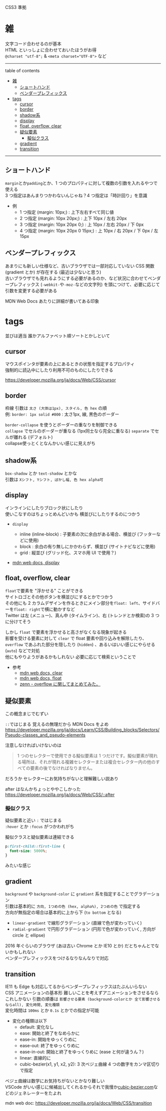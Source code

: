 CSS3 準拠

# 雑

文字コード合わせるのが基本  
HTML といっしょに合わせておいたほうがお得  
`@charset "utf-8";` & `<meta charset="UTF-8">` など

---

table of contents

- [雑](#雑)
  - [ショートハンド](#ショートハンド)
  - [ベンダープレフィックス](#ベンダープレフィックス)
- [tags](#tags)
  - [cursor](#cursor)
  - [border](#border)
  - [shadow系](#shadow系)
  - [display](#display)
  - [float, overflow, clear](#float-overflow-clear)
  - [疑似要素](#疑似要素)
    - [擬似クラス](#擬似クラス)
  - [gradient](#gradient)
  - [transition](#transition)

---

## ショートハンド

`margin`とか`padding`とか、1 つのプロパティに対して複数の引数を入れるやつで使える  
3 つ指定はあんまりつかわないんじゃね？4 つ指定は「時計回り」を意識

- 例
  - 1 つ指定 (margin: 10px;) : 上下左右すべて同じ値
  - 2 つ指定 (margin: 10px 20px;) : 上下 10px / 左右 20px
  - 3 つ指定 (margin: 10px 20px 0;) : 上 10px / 左右 20px / 下 0px
  - 4 つ指定 (margin: 10px 20px 0 15px;) : 上 10px / 右 20px / 下 0px / 左 15px

## ベンダープレフィックス

あまりにも新しい仕様など、古いブラウザでは一部対応していない CSS 関数 (gradient とか) が存在する (最近は少ないと思う)  
古いブラウザでも見れるようにする必要があるのか、など状況に合わせてベンダープレフィックス (`-webkit-`や`-moz-`などの文字列) を頭につけて、必要に応じて引数を変更する必要がある

MDN Web Docs あたりに詳細が書いてある印象

# tags

並びは適当 誰かアルファベット順ソートとかしといて

## cursor

マウスポインタが要素の上にあるときの状態を指定するプロパティ  
強制的に読込中にしたり利用不可のものにしたりできる

https://developer.mozilla.org/ja/docs/Web/CSS/cursor

## border

枠線 引数は `太さ (大体は1px), スタイル, 色 hex` の順  
例: `border: 1px solid #000` : 太さ1px, 線, 黒色のボーダー 

`border-collapse` を使うとボーダーの重なりを制御できる  
`collapse` でセルのボーダーが重なる (1px同士なら完全に重なる) `separate` でセルが離れる (デフォルト)  
collapse使っとくとなんかいい感じに見えがち

## shadow系
`box-shadow` とか `text-shadow` とかな  
引数は `Xシフト, Yシフト, ぼかし幅, 色 hex alpha可`

## display

インラインにしたりブロック状にしたり  
使いこなすのはちょっとめんどいかも 横並びにしたりするのにつかう

- `display`

  - inline (inline-block) : 子要素の次に余白がある場合、横並び (フッターなどに使用)
  - block : 余白の有り無しにかかわらず、横並び (サイトナビなどに使用)
  - grid : 縦並び (グリッド化、スマホ用 UI で使用？)

- [mdn web docs, display](https://developer.mozilla.org/ja/docs/Web/CSS/display)

## float, overflow, clear

`float`で要素を "浮かせる" ことができる  
サイトロゴとその他ボタンを横並びにするとかでつかう  
その他にも 2 カラムデザインを作るときにメイン部分を`float: left`、サイドバーを`float: right`で横に動かすなど  
Twitter は左 (メニュー)、真ん中 (タイムライン)、右 (トレンドとか検索)の 3 つに分けてそう

しかし `float` で要素を浮かせると高さがなくなる現象が起きる  
影響を受ける要素に対して `clear` で float 要素や回り込みを解除したり、 `overflow` であふれた部分を隠したり (`hidden`) 、あるいはいい感じにやらせる (`auto`) などで対処  
他にもやりようがあるかもしれない 必要に応じて検索ということで

- 参考
  - [mdn web docs, clear](https://developer.mozilla.org/ja/docs/Web/CSS/clear)
  - [mdn web docs, float](https://developer.mozilla.org/ja/docs/Web/CSS/float)
  - [zenn - overflow に関してまとめてみた。](https://zenn.dev/snake12379/articles/d440db8cd8be02)

## 疑似要素

この概念まじでむずい

`::`ではじまる 覚えるの無理だから MDN Docs をよめ
https://developer.mozilla.org/ja/docs/Learn/CSS/Building_blocks/Selectors/Pseudo-classes_and_pseudo-elements

注意しなければいけないのは

> 1 つのセレクターで使用できる擬似要素は 1 つだけです。擬似要素が現れる場所は、それが現れる複雑セレクターまたは複合セレクター内の他のすべての要素の後でなければなりません。

だろうか セレクターにお気持ちがないと理解難しい説あり

after はなんかちょっとややこしかった https://developer.mozilla.org/ja/docs/Web/CSS/::after

### 擬似クラス

疑似要素と近い `:` ではじまる  
`:hover` とか `:focus` がつかわれがち

擬似クラスと疑似要素は連結できる

```css
p:first-child::first-line {
  font-size: 5000%;
}
```

みたいな感じ

## gradient

`background` や `background-color` に `gradient` 系を指定することでグラデーション  
引数は基本的に `方向, 1つめの色 (hex, alpha%), 2つめの色` で指定する  
方向が無指定の場合は基本的に上から下 (`to bottom` となる)

- `linear-gradient` で線形グラデーション (直線で色が変わっていく)
- `radial-gradient` で円形グラデーション (円形で色が変わっていく, 方向が circle と ellipse)

2016 年ぐらいのブラウザ (あほ古い Chrome とか IE10 とか) だとちゃんとでないかもしれない  
ベンダープレフィックスをつけるなりなんなりで対応

## transition

IE11 も Edge も対応してるからベンダープレフィックスはたぶんいらない  
CSS アニメーションの基本形 難しいことを考えずアニメーションをさせるならこれしかない
引数の順番は `影響させる要素 (background-colorとか 全て影響させるならall), 変化時間, 変化種類`  
変化時間は `100ms` とか `0.1s` とかでの指定が可能

- 変化の種類は以下
  - default: 変化なし
  - ease: 開始と終了をなめらかに
  - ease-in: 開始をゆっくりめに
  - ease-out: 終了をゆっくりめに
  - ease-in-out: 開始と終了をゆっくりめに (ease と何が違うん？)
  - linear: 直線的に
  - cubic-bezier(x1, y1, x2, y2): 3 次ベジェ曲線 4 つの数字をカンマ区切りで指定

ベジェ曲線は数学にお気持ちがないとかなり難しい  
VSCode がいい感じに候補出してくれるからそれで我慢か[cubic-bezier.com](https://cubic-bezier.com/)などのジェネレーターをたよれ

mdn web doc: https://developer.mozilla.org/ja/docs/Web/CSS/transition
